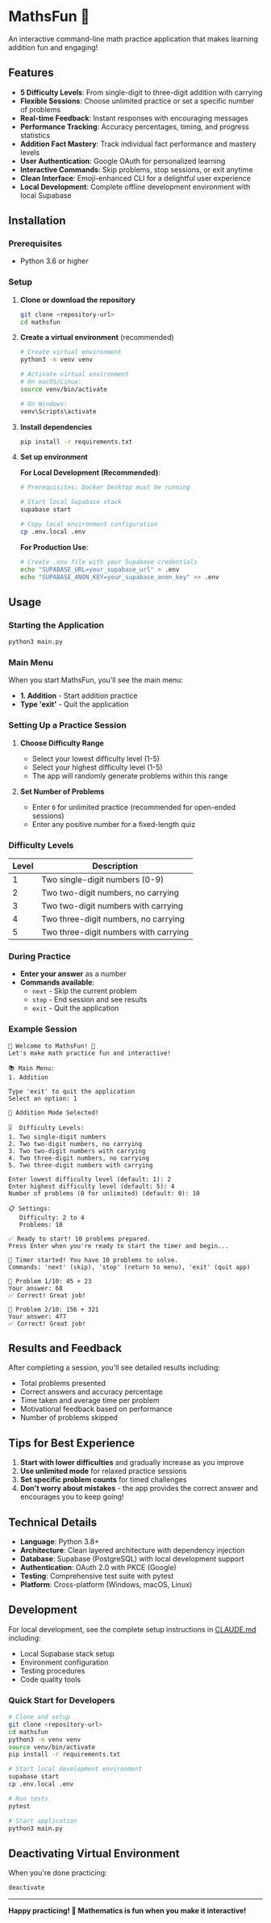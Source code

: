 # MathsFun 🎯

An interactive command-line math practice application that makes learning addition fun and engaging!

## Features

- **5 Difficulty Levels**: From single-digit to three-digit addition with carrying
- **Flexible Sessions**: Choose unlimited practice or set a specific number of problems
- **Real-time Feedback**: Instant responses with encouraging messages
- **Performance Tracking**: Accuracy percentages, timing, and progress statistics
- **Addition Fact Mastery**: Track individual fact performance and mastery levels
- **User Authentication**: Google OAuth for personalized learning
- **Interactive Commands**: Skip problems, stop sessions, or exit anytime
- **Clean Interface**: Emoji-enhanced CLI for a delightful user experience
- **Local Development**: Complete offline development environment with local Supabase

## Installation

### Prerequisites
- Python 3.6 or higher

### Setup

1. **Clone or download the repository**
   ```bash
   git clone <repository-url>
   cd mathsfun
   ```

2. **Create a virtual environment** (recommended)
   ```bash
   # Create virtual environment
   python3 -m venv venv
   
   # Activate virtual environment
   # On macOS/Linux:
   source venv/bin/activate
   
   # On Windows:
   venv\Scripts\activate
   ```

3. **Install dependencies**
   ```bash
   pip install -r requirements.txt
   ```

4. **Set up environment**
   
   **For Local Development (Recommended)**:
   ```bash
   # Prerequisites: Docker Desktop must be running
   
   # Start local Supabase stack
   supabase start
   
   # Copy local environment configuration
   cp .env.local .env
   ```
   
   **For Production Use**:
   ```bash
   # Create .env file with your Supabase credentials
   echo "SUPABASE_URL=your_supabase_url" > .env
   echo "SUPABASE_ANON_KEY=your_supabase_anon_key" >> .env
   ```

## Usage

### Starting the Application

```bash
python3 main.py
```

### Main Menu

When you start MathsFun, you'll see the main menu:
- **1. Addition** - Start addition practice
- **Type 'exit'** - Quit the application

### Setting Up a Practice Session

1. **Choose Difficulty Range**
   - Select your lowest difficulty level (1-5)
   - Select your highest difficulty level (1-5)
   - The app will randomly generate problems within this range

2. **Set Number of Problems**
   - Enter `0` for unlimited practice (recommended for open-ended sessions)
   - Enter any positive number for a fixed-length quiz

### Difficulty Levels

| Level | Description |
|-------|-------------|
| 1 | Two single-digit numbers (0-9) |
| 2 | Two two-digit numbers, no carrying |
| 3 | Two two-digit numbers with carrying |
| 4 | Two three-digit numbers, no carrying |
| 5 | Two three-digit numbers with carrying |

### During Practice

- **Enter your answer** as a number
- **Commands available**:
  - `next` - Skip the current problem
  - `stop` - End session and see results
  - `exit` - Quit the application

### Example Session

```
🎯 Welcome to MathsFun! 🎯
Let's make math practice fun and interactive!

📚 Main Menu:
1. Addition

Type 'exit' to quit the application
Select an option: 1

🔢 Addition Mode Selected!

🎚️  Difficulty Levels:
1. Two single-digit numbers
2. Two two-digit numbers, no carrying
3. Two two-digit numbers with carrying
4. Two three-digit numbers, no carrying
5. Two three-digit numbers with carrying

Enter lowest difficulty level (default: 1): 2
Enter highest difficulty level (default: 5): 4
Number of problems (0 for unlimited) (default: 0): 10

📋 Settings:
   Difficulty: 2 to 4
   Problems: 10

✅ Ready to start! 10 problems prepared.
Press Enter when you're ready to start the timer and begin...

🎯 Timer started! You have 10 problems to solve.
Commands: 'next' (skip), 'stop' (return to menu), 'exit' (quit app)

📝 Problem 1/10: 45 + 23
Your answer: 68
✅ Correct! Great job!

📝 Problem 2/10: 156 + 321
Your answer: 477
✅ Correct! Great job!
```

## Results and Feedback

After completing a session, you'll see detailed results including:
- Total problems presented
- Correct answers and accuracy percentage
- Time taken and average time per problem
- Motivational feedback based on performance
- Number of problems skipped

## Tips for Best Experience

1. **Start with lower difficulties** and gradually increase as you improve
2. **Use unlimited mode** for relaxed practice sessions
3. **Set specific problem counts** for timed challenges
4. **Don't worry about mistakes** - the app provides the correct answer and encourages you to keep going!

## Technical Details

- **Language**: Python 3.8+
- **Architecture**: Clean layered architecture with dependency injection
- **Database**: Supabase (PostgreSQL) with local development support
- **Authentication**: OAuth 2.0 with PKCE (Google)
- **Testing**: Comprehensive test suite with pytest
- **Platform**: Cross-platform (Windows, macOS, Linux)

## Development

For local development, see the complete setup instructions in [CLAUDE.md](CLAUDE.md) including:
- Local Supabase stack setup
- Environment configuration  
- Testing procedures
- Code quality tools

### Quick Start for Developers

```bash
# Clone and setup
git clone <repository-url>
cd mathsfun
python3 -m venv venv
source venv/bin/activate
pip install -r requirements.txt

# Start local development environment
supabase start
cp .env.local .env

# Run tests
pytest

# Start application
python3 main.py
```

## Deactivating Virtual Environment

When you're done practicing:

```bash
deactivate
```

---

**Happy practicing! 🎉 Mathematics is fun when you make it interactive!**